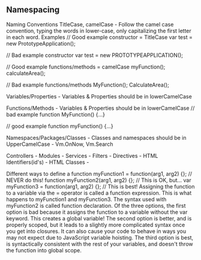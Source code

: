 ## Namespacing

Naming Conventions
TitleCase, camelCase -
Follow the camel case convention, typing the words in lower-case, only capitalizing the first letter in each word.
Examples
// Good example constructor = TitleCase
var test = new PrototypeApplication();

// Bad example constructor
var test = new PROTOTYPEAPPLICATION();

// Good example functions/methods = camelCase
myFunction();
calculateArea();

// Bad example functions/methods
MyFunction();
CalculateArea();

Variables/Properties -
Variables & Properties should be in lowerCamelCase

Functions/Methods -
Variables & Properties should be in lowerCamelCase
// bad example
function MyFunction() {...}

// good example
function myFunction() {...}

Namespaces/Packages/Classes -
Classes and namespaces should be in UpperCamelCase - Vm.OnNow, Vm.Search

Controllers -
Modules -
Services -
Filters -
Directives -
HTML Identifiers(id's) -
HTML Classes -

Different ways to define a function
myFunction1 = function(arg1, arg2) {};     // NEVER do this!
function myFunction2(arg1, arg2) {};       // This is OK, but...
var myFunction3 = function(arg1, arg2) {}; // This is best!
Assigning the function to a variable via the = operator is called a function expression. This is what happens to myFunction1 and myFunction3. The syntax used with myFunction2 is called function declaration.
Of the three options, the first option is bad because it assigns the function to a variable without the var keyword. This creates a global variable!
The second option is better, and is properly scoped, but it leads to a slightly more complicated syntax once you get into closures. It can also cause your code to behave in ways you may not expect due to JavaScript variable hoisting.
The third option is best, is syntactically consistent with the rest of your variables, and doesn't throw the function into global scope.






